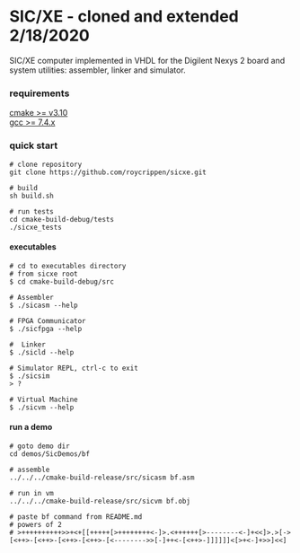 SIC/XE - cloned and extended 2/18/2020
======

SIC/XE computer implemented in VHDL for the Digilent Nexys 2 board and system
utilities: assembler, linker and simulator.

### requirements
[cmake >= v3.10](https://cmake.org/) <br>
[gcc >= 7.4.x](https://gcc.gnu.org/)

### quick start
```shell script
# clone repository
git clone https://github.com/roycrippen/sicxe.git

# build 
sh build.sh

# run tests
cd cmake-build-debug/tests
./sicxe_tests
```

#### executables
```shell script
# cd to executables directory
# from sicxe root
$ cd cmake-build-debug/src

# Assembler
$ ./sicasm --help

# FPGA Communicator
$ ./sicfpga --help

#  Linker 
$ ./sicld --help

# Simulator REPL, ctrl-c to exit
$ ./sicsim
> ?

# Virtual Machine
$ ./sicvm --help
```

#### run a demo
```shell script
# goto demo dir
cd demos/SicDemos/bf

# assemble
../../../cmake-build-release/src/sicasm bf.asm

# run in vm
../../../cmake-build-release/src/sicvm bf.obj 

# paste bf command from README.md
# powers of 2
# >++++++++++>>+<+[[+++++[>++++++++<-]>.<++++++[>--------<-]+<<]>.>[->[<++>-[<++>-[<++>-[<++>-[<-------->>[-]++<-[<++>-]]]]]]<[>+<-]+>>]<<]
```
